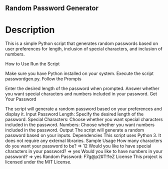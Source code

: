 ## Random Password Generator
# Description
This is a simple Python script that generates random passwords based on user preferences for length, inclusion of special characters, and inclusion of numbers.

How to Use
Run the Script

Make sure you have Python installed on your system.
Execute the script passwordgen.py.
Follow the Prompts

Enter the desired length of the password when prompted.
Answer whether you want special characters and numbers included in your password.
Get Your Password

The script will generate a random password based on your preferences and display it.
Input
Password Length: Specify the desired length of the password.
Special Characters: Choose whether you want special characters included in the password.
Numbers: Choose whether you want numbers included in the password.
Output
The script will generate a random password based on your inputs.
Dependencies
This script uses Python 3.
It does not require any external libraries.
Sample Usage
How many characters do you want your password to be?
=> 12
Would you like to have special characters in your password?
=> yes
Would you like to have numbers in your password?
=> yes
Random Password: F7g@p2#T!1eZ
License
This project is licensed under the MIT License.
